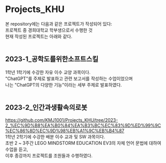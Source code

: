 # Projects_KHU
본 repository에는 다음과 같은 프로젝트가 작성되어 있다:<br>
프로젝트 중 경희대학교 학부생으로서 수행한 것<br>
현재 작성된 프로젝트는 아래와 같다.<br><br>
## 2023-1_공학도를위한소프트스킬
1학년 1학기에 수강한 자유 이수 교양 과목이다.<br>
"ChatGPT"를 주제로 발표하고 관련 보고서를 작성하는 수업이었으며<br>
나는 "ChatGPT의 다양한 기능"이라는 세부 주제로 발표하였다.<br><br>

## 2023-2_인간과생활속의로봇
https://github.com/KMJ1001/Projects_KHU/tree/2023-2_%EC%9D%B8%EA%B0%84%EA%B3%BC%EC%83%9D%ED%99%9C%EC%86%8D%EC%9D%98%EB%A1%9C%EB%B4%87 <br>
1학년 2학기에 수강한 배분 이수 교과 및 SW 과목이다.<br>
초반 2 ~ 3주간 LEGO MINDSTORM EDUCATION EV3의 자체 언어 문법에 대하여 수업을 듣고,<br>
이후 종강까지 프로젝트를 조원들과 수행하였다.
